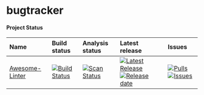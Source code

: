 # bugtracker

#### Project Status

| Name | Build status | Analysis status| Latest release | Issues                          |
|:-----|:-------------|:---------------|:---------------|:--------------------------------|
[Awesome-Linter](https://github.com/khulnasoft-labs/awesome-linter) | [![Build Status](https://github.com/khulnasoft-labs/awesome-linter/workflows/CI/badge.svg?branch=main)](https://github.com/khulnasoft-labs/awesome-linter/actions) | [![Scan Status](https://scan.coverity.com/projects/16401/badge.svg?flat=1)](https://scan.coverity.com/projects/16401) | [![Latest Release](https://img.shields.io/github/release/khulnasoft-labs/awesome-linter.svg?style=flat-square&label=)](https://github.com/khulnasoft-labs/awesome-linter/releases)[![Release date](https://img.shields.io/github/release-date/khulnasoft-labs/awesome-linter.svg?style=flat-square&color=informational&label=)](https://github.com/khulnasoft-labs/awesome-linter/releases) | [![Pulls](https://img.shields.io/github/issues-pr-raw/khulnasoft-labs/awesome-linter.svg?style=flat-square&color=informational&label=pulls)](https://github.com/khulnasoft-labs/awesome-linter/pulls) [![Issues](https://img.shields.io/github/issues-raw/khulnasoft-labs/bugtracker/project:airport.svg?style=flat-square&color=informational&label=issues)](https://github.com/khulnasoft-labs/bugtracker/issues?q=is%3Aopen+is%3Aissue+label%3Aproject%3Aairport)
